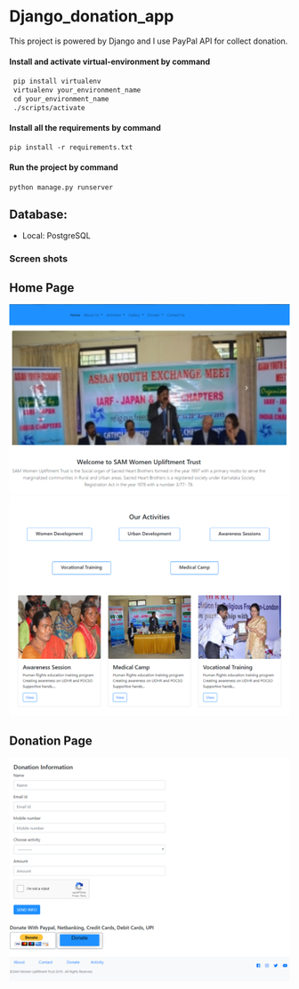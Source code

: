 # Django_donation_app
 This project is powered by Django and I use PayPal API for collect donation.

#### Install and activate virtual-environment by command
```
 pip install virtualenv
 virtualenv your_environment_name
 cd your_environment_name
 ./scripts/activate
 ```
 
#### Install all the requirements by command
```
pip install -r requirements.txt
```
#### Run the project by command
```
python manage.py runserver
```

## Database:
* Local: PostgreSQL


### Screen shots

## Home Page
![](screen_shots/image01.PNG)
![](screen_shots/image02.PNG)
## Donation Page
![](screen_shots/image03.PNG)
